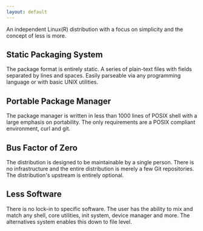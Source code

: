 ```yaml
---
layout: default
---
```


An independent Linux(R) distribution with a focus on simplicity and the concept
of less is more.

Static Packaging System
-----------------------

The package format is entirely static. A series of plain-text files with fields
separated by lines and spaces. Easily parseable via any programming language or
with basic UNIX utilities.

Portable Package Manager
------------------------

The package manager is written in less than 1000 lines of POSIX shell with a
large emphasis on portability. The only requirements are a POSIX compliant
environment, curl and git.

Bus Factor of Zero
------------------

The distribution is designed to be maintainable by a single person. There is no
infrastructure and the entire distribution is merely a few Git repositories. The
distribution's upstream is entirely optional.

Less Software
-------------

There is no lock-in to specific software. The user has the ability to mix and
match any shell, core utilities, init system, device manager and more. The
alternatives system enables this down to file level.
